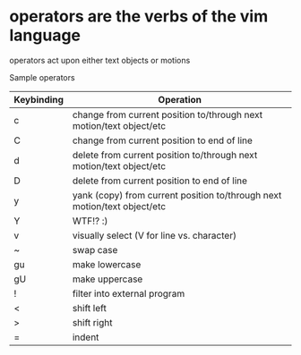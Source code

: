 # operators are the verbs of the vim language

operators act upon either text objects or motions

Sample operators

| Keybinding | Operation                                                                |
| ---------- | ------------------------------------------------------------------------ |
| c          | change from current position to/through next motion/text object/etc      |
| C          | change from current position to end of line                              |
| d          | delete from current position to/through next motion/text object/etc      |
| D          | delete from current position to end of line                              |
| y          | yank (copy) from current position to/through next motion/text object/etc |
| Y          | WTF!? :)                                                                 |
| v          | visually select (V for line vs. character)                               |
| ~          | swap case                                                                |
| gu         | make lowercase                                                           |
| gU         | make uppercase                                                           |
| !          | filter into external program                                             |
| <          | shift left                                                               |
| >          | shift right                                                              |
| =          | indent                                                                   |
